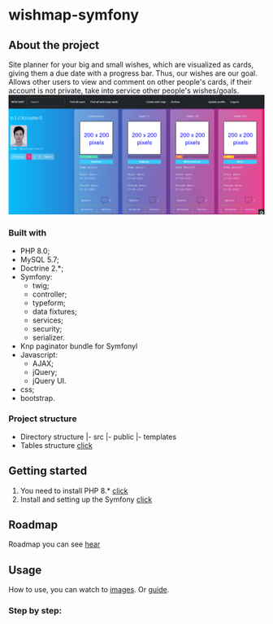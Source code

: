 # wishmap-symfony
## About the project
Site planner for your big and small wishes, which are visualized as cards, giving them a due date with a progress bar. Thus, our wishes are our goal. Allows other users to view and comment on other people's cards, if their account is not private, take into service other people's wishes/goals.
![Wish map home page](https://github.com/WestEgor/wishmap-symfony/blob/master/images/wish%20maps/wish_map_home_page.PNG?raw=true)
### Built with
* PHP 8.0;
* MySQL 5.7;
* Doctrine 2.*;
* Symfony:
  * twig;
  * controller;
  * typeform;
  * data fixtures;
  * services;
  * security;
  * serializer.
* Knp paginator bundle for Symfonyl
* Javascript:
  * AJAX;
  * jQuery;
  * jQuery UI.
* css;
* bootstrap.
### Project structure
+ Directory structure
  |- src
  |- public
  |- templates
+ Tables structure [click](https://github.com/WestEgor/wishmap-symfony/blob/master/images/table_structures.PNG)
## Getting started
1. You need to install PHP 8.* [click](https://www.php.net/downloads.php)
2. Install and setting up the Symfony [click](https://symfony.com/doc/current/setup.html)
## Roadmap
Roadmap you can see [hear](https://github.com/WestEgor/wishmap-symfony/commits/master)
## Usage
How to use, you can watch to [images](https://github.com/WestEgor/wishmap-symfony/tree/master/images). 
Or [guide](https://github.com/WestEgor/wishmap-symfony/tree/master/images/guide).
### Step by step: 

